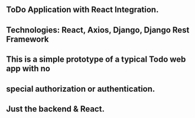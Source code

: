 ## ToDo Application with React Integration.
## Technologies: React, Axios, Django, Django Rest Framework
## This is a simple prototype of a typical Todo web app with no
## special authorization or authentication.
## Just the backend & React.